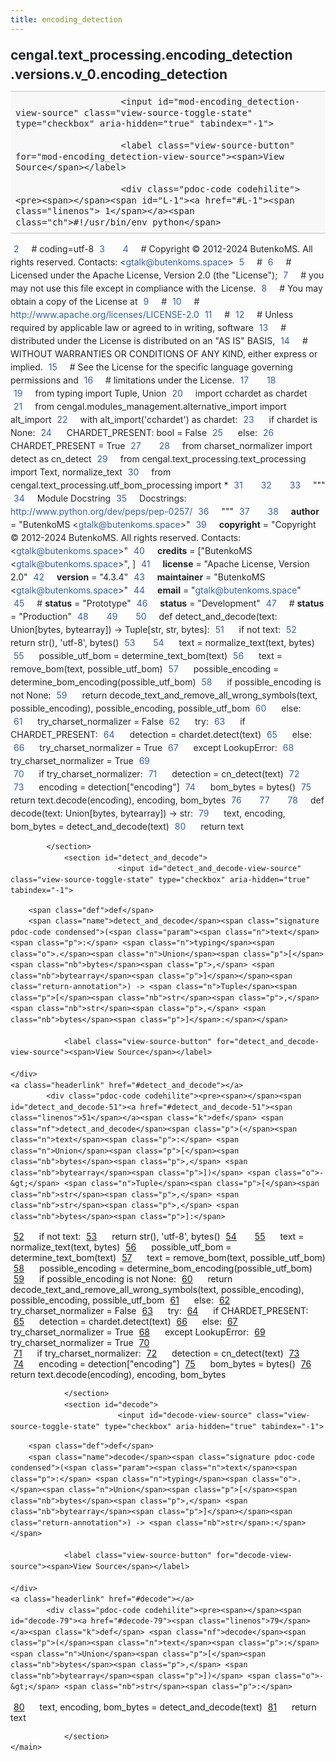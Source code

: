 ```yaml
---
title: encoding_detection
---
```


<div>
    <main class="pdoc">
            <section class="module-info">
                    <h1 class="modulename">
cengal<wbr>.text_processing<wbr>.encoding_detection<wbr>.versions<wbr>.v_0<wbr>.encoding_detection    </h1>

                
                        <input id="mod-encoding_detection-view-source" class="view-source-toggle-state" type="checkbox" aria-hidden="true" tabindex="-1">

                        <label class="view-source-button" for="mod-encoding_detection-view-source"><span>View Source</span></label>

                        <div class="pdoc-code codehilite"><pre><span></span><span id="L-1"><a href="#L-1"><span class="linenos"> 1</span></a><span class="ch">#!/usr/bin/env python</span>
</span><span id="L-2"><a href="#L-2"><span class="linenos"> 2</span></a><span class="c1"># coding=utf-8</span>
</span><span id="L-3"><a href="#L-3"><span class="linenos"> 3</span></a>
</span><span id="L-4"><a href="#L-4"><span class="linenos"> 4</span></a><span class="c1"># Copyright © 2012-2024 ButenkoMS. All rights reserved. Contacts: &lt;gtalk@butenkoms.space&gt;</span>
</span><span id="L-5"><a href="#L-5"><span class="linenos"> 5</span></a><span class="c1"># </span>
</span><span id="L-6"><a href="#L-6"><span class="linenos"> 6</span></a><span class="c1"># Licensed under the Apache License, Version 2.0 (the &quot;License&quot;);</span>
</span><span id="L-7"><a href="#L-7"><span class="linenos"> 7</span></a><span class="c1"># you may not use this file except in compliance with the License.</span>
</span><span id="L-8"><a href="#L-8"><span class="linenos"> 8</span></a><span class="c1"># You may obtain a copy of the License at</span>
</span><span id="L-9"><a href="#L-9"><span class="linenos"> 9</span></a><span class="c1"># </span>
</span><span id="L-10"><a href="#L-10"><span class="linenos">10</span></a><span class="c1">#     http://www.apache.org/licenses/LICENSE-2.0</span>
</span><span id="L-11"><a href="#L-11"><span class="linenos">11</span></a><span class="c1"># </span>
</span><span id="L-12"><a href="#L-12"><span class="linenos">12</span></a><span class="c1"># Unless required by applicable law or agreed to in writing, software</span>
</span><span id="L-13"><a href="#L-13"><span class="linenos">13</span></a><span class="c1"># distributed under the License is distributed on an &quot;AS IS&quot; BASIS,</span>
</span><span id="L-14"><a href="#L-14"><span class="linenos">14</span></a><span class="c1"># WITHOUT WARRANTIES OR CONDITIONS OF ANY KIND, either express or implied.</span>
</span><span id="L-15"><a href="#L-15"><span class="linenos">15</span></a><span class="c1"># See the License for the specific language governing permissions and</span>
</span><span id="L-16"><a href="#L-16"><span class="linenos">16</span></a><span class="c1"># limitations under the License.</span>
</span><span id="L-17"><a href="#L-17"><span class="linenos">17</span></a>
</span><span id="L-18"><a href="#L-18"><span class="linenos">18</span></a>
</span><span id="L-19"><a href="#L-19"><span class="linenos">19</span></a><span class="kn">from</span> <span class="nn">typing</span> <span class="kn">import</span> <span class="n">Tuple</span><span class="p">,</span> <span class="n">Union</span>
</span><span id="L-20"><a href="#L-20"><span class="linenos">20</span></a><span class="kn">import</span> <span class="nn">cchardet</span> <span class="k">as</span> <span class="nn">chardet</span>
</span><span id="L-21"><a href="#L-21"><span class="linenos">21</span></a><span class="kn">from</span> <span class="nn">cengal.modules_management.alternative_import</span> <span class="kn">import</span> <span class="n">alt_import</span>
</span><span id="L-22"><a href="#L-22"><span class="linenos">22</span></a><span class="k">with</span> <span class="n">alt_import</span><span class="p">(</span><span class="s1">&#39;cchardet&#39;</span><span class="p">)</span> <span class="k">as</span> <span class="n">chardet</span><span class="p">:</span>
</span><span id="L-23"><a href="#L-23"><span class="linenos">23</span></a>    <span class="k">if</span> <span class="n">chardet</span> <span class="ow">is</span> <span class="kc">None</span><span class="p">:</span>
</span><span id="L-24"><a href="#L-24"><span class="linenos">24</span></a>        <span class="n">CHARDET_PRESENT</span><span class="p">:</span> <span class="nb">bool</span> <span class="o">=</span> <span class="kc">False</span>
</span><span id="L-25"><a href="#L-25"><span class="linenos">25</span></a>    <span class="k">else</span><span class="p">:</span>
</span><span id="L-26"><a href="#L-26"><span class="linenos">26</span></a>        <span class="n">CHARDET_PRESENT</span> <span class="o">=</span> <span class="kc">True</span>
</span><span id="L-27"><a href="#L-27"><span class="linenos">27</span></a>
</span><span id="L-28"><a href="#L-28"><span class="linenos">28</span></a><span class="kn">from</span> <span class="nn">charset_normalizer</span> <span class="kn">import</span> <span class="n">detect</span> <span class="k">as</span> <span class="n">cn_detect</span>
</span><span id="L-29"><a href="#L-29"><span class="linenos">29</span></a><span class="kn">from</span> <span class="nn">cengal.text_processing.text_processing</span> <span class="kn">import</span> <span class="n">Text</span><span class="p">,</span> <span class="n">normalize_text</span>
</span><span id="L-30"><a href="#L-30"><span class="linenos">30</span></a><span class="kn">from</span> <span class="nn">cengal.text_processing.utf_bom_processing</span> <span class="kn">import</span> <span class="o">*</span>
</span><span id="L-31"><a href="#L-31"><span class="linenos">31</span></a>
</span><span id="L-32"><a href="#L-32"><span class="linenos">32</span></a>
</span><span id="L-33"><a href="#L-33"><span class="linenos">33</span></a><span class="sd">&quot;&quot;&quot;</span>
</span><span id="L-34"><a href="#L-34"><span class="linenos">34</span></a><span class="sd">Module Docstring</span>
</span><span id="L-35"><a href="#L-35"><span class="linenos">35</span></a><span class="sd">Docstrings: http://www.python.org/dev/peps/pep-0257/</span>
</span><span id="L-36"><a href="#L-36"><span class="linenos">36</span></a><span class="sd">&quot;&quot;&quot;</span>
</span><span id="L-37"><a href="#L-37"><span class="linenos">37</span></a>
</span><span id="L-38"><a href="#L-38"><span class="linenos">38</span></a><span class="n">__author__</span> <span class="o">=</span> <span class="s2">&quot;ButenkoMS &lt;gtalk@butenkoms.space&gt;&quot;</span>
</span><span id="L-39"><a href="#L-39"><span class="linenos">39</span></a><span class="n">__copyright__</span> <span class="o">=</span> <span class="s2">&quot;Copyright © 2012-2024 ButenkoMS. All rights reserved. Contacts: &lt;gtalk@butenkoms.space&gt;&quot;</span>
</span><span id="L-40"><a href="#L-40"><span class="linenos">40</span></a><span class="n">__credits__</span> <span class="o">=</span> <span class="p">[</span><span class="s2">&quot;ButenkoMS &lt;gtalk@butenkoms.space&gt;&quot;</span><span class="p">,</span> <span class="p">]</span>
</span><span id="L-41"><a href="#L-41"><span class="linenos">41</span></a><span class="n">__license__</span> <span class="o">=</span> <span class="s2">&quot;Apache License, Version 2.0&quot;</span>
</span><span id="L-42"><a href="#L-42"><span class="linenos">42</span></a><span class="n">__version__</span> <span class="o">=</span> <span class="s2">&quot;4.3.4&quot;</span>
</span><span id="L-43"><a href="#L-43"><span class="linenos">43</span></a><span class="n">__maintainer__</span> <span class="o">=</span> <span class="s2">&quot;ButenkoMS &lt;gtalk@butenkoms.space&gt;&quot;</span>
</span><span id="L-44"><a href="#L-44"><span class="linenos">44</span></a><span class="n">__email__</span> <span class="o">=</span> <span class="s2">&quot;gtalk@butenkoms.space&quot;</span>
</span><span id="L-45"><a href="#L-45"><span class="linenos">45</span></a><span class="c1"># __status__ = &quot;Prototype&quot;</span>
</span><span id="L-46"><a href="#L-46"><span class="linenos">46</span></a><span class="n">__status__</span> <span class="o">=</span> <span class="s2">&quot;Development&quot;</span>
</span><span id="L-47"><a href="#L-47"><span class="linenos">47</span></a><span class="c1"># __status__ = &quot;Production&quot;</span>
</span><span id="L-48"><a href="#L-48"><span class="linenos">48</span></a>
</span><span id="L-49"><a href="#L-49"><span class="linenos">49</span></a>
</span><span id="L-50"><a href="#L-50"><span class="linenos">50</span></a><span class="k">def</span> <span class="nf">detect_and_decode</span><span class="p">(</span><span class="n">text</span><span class="p">:</span> <span class="n">Union</span><span class="p">[</span><span class="nb">bytes</span><span class="p">,</span> <span class="nb">bytearray</span><span class="p">])</span> <span class="o">-&gt;</span> <span class="n">Tuple</span><span class="p">[</span><span class="nb">str</span><span class="p">,</span> <span class="nb">str</span><span class="p">,</span> <span class="nb">bytes</span><span class="p">]:</span>
</span><span id="L-51"><a href="#L-51"><span class="linenos">51</span></a>    <span class="k">if</span> <span class="ow">not</span> <span class="n">text</span><span class="p">:</span>
</span><span id="L-52"><a href="#L-52"><span class="linenos">52</span></a>        <span class="k">return</span> <span class="nb">str</span><span class="p">(),</span> <span class="s1">&#39;utf-8&#39;</span><span class="p">,</span> <span class="nb">bytes</span><span class="p">()</span>
</span><span id="L-53"><a href="#L-53"><span class="linenos">53</span></a>
</span><span id="L-54"><a href="#L-54"><span class="linenos">54</span></a>    <span class="n">text</span> <span class="o">=</span> <span class="n">normalize_text</span><span class="p">(</span><span class="n">text</span><span class="p">,</span> <span class="nb">bytes</span><span class="p">)</span>
</span><span id="L-55"><a href="#L-55"><span class="linenos">55</span></a>    <span class="n">possible_utf_bom</span> <span class="o">=</span> <span class="n">determine_text_bom</span><span class="p">(</span><span class="n">text</span><span class="p">)</span>
</span><span id="L-56"><a href="#L-56"><span class="linenos">56</span></a>    <span class="n">text</span> <span class="o">=</span> <span class="n">remove_bom</span><span class="p">(</span><span class="n">text</span><span class="p">,</span> <span class="n">possible_utf_bom</span><span class="p">)</span>
</span><span id="L-57"><a href="#L-57"><span class="linenos">57</span></a>    <span class="n">possible_encoding</span> <span class="o">=</span> <span class="n">determine_bom_encoding</span><span class="p">(</span><span class="n">possible_utf_bom</span><span class="p">)</span>
</span><span id="L-58"><a href="#L-58"><span class="linenos">58</span></a>    <span class="k">if</span> <span class="n">possible_encoding</span> <span class="ow">is</span> <span class="ow">not</span> <span class="kc">None</span><span class="p">:</span>
</span><span id="L-59"><a href="#L-59"><span class="linenos">59</span></a>        <span class="k">return</span> <span class="n">decode_text_and_remove_all_wrong_symbols</span><span class="p">(</span><span class="n">text</span><span class="p">,</span> <span class="n">possible_encoding</span><span class="p">),</span> <span class="n">possible_encoding</span><span class="p">,</span> <span class="n">possible_utf_bom</span>
</span><span id="L-60"><a href="#L-60"><span class="linenos">60</span></a>    <span class="k">else</span><span class="p">:</span>
</span><span id="L-61"><a href="#L-61"><span class="linenos">61</span></a>        <span class="n">try_charset_normalizer</span> <span class="o">=</span> <span class="kc">False</span>
</span><span id="L-62"><a href="#L-62"><span class="linenos">62</span></a>        <span class="k">try</span><span class="p">:</span>
</span><span id="L-63"><a href="#L-63"><span class="linenos">63</span></a>            <span class="k">if</span> <span class="n">CHARDET_PRESENT</span><span class="p">:</span>
</span><span id="L-64"><a href="#L-64"><span class="linenos">64</span></a>                <span class="n">detection</span> <span class="o">=</span> <span class="n">chardet</span><span class="o">.</span><span class="n">detect</span><span class="p">(</span><span class="n">text</span><span class="p">)</span>
</span><span id="L-65"><a href="#L-65"><span class="linenos">65</span></a>            <span class="k">else</span><span class="p">:</span>
</span><span id="L-66"><a href="#L-66"><span class="linenos">66</span></a>                <span class="n">try_charset_normalizer</span> <span class="o">=</span> <span class="kc">True</span>
</span><span id="L-67"><a href="#L-67"><span class="linenos">67</span></a>        <span class="k">except</span> <span class="ne">LookupError</span><span class="p">:</span>
</span><span id="L-68"><a href="#L-68"><span class="linenos">68</span></a>            <span class="n">try_charset_normalizer</span> <span class="o">=</span> <span class="kc">True</span>
</span><span id="L-69"><a href="#L-69"><span class="linenos">69</span></a>        
</span><span id="L-70"><a href="#L-70"><span class="linenos">70</span></a>        <span class="k">if</span> <span class="n">try_charset_normalizer</span><span class="p">:</span>
</span><span id="L-71"><a href="#L-71"><span class="linenos">71</span></a>            <span class="n">detection</span> <span class="o">=</span> <span class="n">cn_detect</span><span class="p">(</span><span class="n">text</span><span class="p">)</span>
</span><span id="L-72"><a href="#L-72"><span class="linenos">72</span></a>            
</span><span id="L-73"><a href="#L-73"><span class="linenos">73</span></a>        <span class="n">encoding</span> <span class="o">=</span> <span class="n">detection</span><span class="p">[</span><span class="s2">&quot;encoding&quot;</span><span class="p">]</span>
</span><span id="L-74"><a href="#L-74"><span class="linenos">74</span></a>        <span class="n">bom_bytes</span> <span class="o">=</span> <span class="nb">bytes</span><span class="p">()</span>
</span><span id="L-75"><a href="#L-75"><span class="linenos">75</span></a>        <span class="k">return</span> <span class="n">text</span><span class="o">.</span><span class="n">decode</span><span class="p">(</span><span class="n">encoding</span><span class="p">),</span> <span class="n">encoding</span><span class="p">,</span> <span class="n">bom_bytes</span>
</span><span id="L-76"><a href="#L-76"><span class="linenos">76</span></a>
</span><span id="L-77"><a href="#L-77"><span class="linenos">77</span></a>
</span><span id="L-78"><a href="#L-78"><span class="linenos">78</span></a><span class="k">def</span> <span class="nf">decode</span><span class="p">(</span><span class="n">text</span><span class="p">:</span> <span class="n">Union</span><span class="p">[</span><span class="nb">bytes</span><span class="p">,</span> <span class="nb">bytearray</span><span class="p">])</span> <span class="o">-&gt;</span> <span class="nb">str</span><span class="p">:</span>
</span><span id="L-79"><a href="#L-79"><span class="linenos">79</span></a>    <span class="n">text</span><span class="p">,</span> <span class="n">encoding</span><span class="p">,</span> <span class="n">bom_bytes</span> <span class="o">=</span> <span class="n">detect_and_decode</span><span class="p">(</span><span class="n">text</span><span class="p">)</span>
</span><span id="L-80"><a href="#L-80"><span class="linenos">80</span></a>    <span class="k">return</span> <span class="n">text</span>
</span></pre></div>


            </section>
                <section id="detect_and_decode">
                            <input id="detect_and_decode-view-source" class="view-source-toggle-state" type="checkbox" aria-hidden="true" tabindex="-1">
<div class="attr function">
            
        <span class="def">def</span>
        <span class="name">detect_and_decode</span><span class="signature pdoc-code condensed">(<span class="param"><span class="n">text</span><span class="p">:</span> <span class="n">typing</span><span class="o">.</span><span class="n">Union</span><span class="p">[</span><span class="nb">bytes</span><span class="p">,</span> <span class="nb">bytearray</span><span class="p">]</span></span><span class="return-annotation">) -> <span class="n">Tuple</span><span class="p">[</span><span class="nb">str</span><span class="p">,</span> <span class="nb">str</span><span class="p">,</span> <span class="nb">bytes</span><span class="p">]</span>:</span></span>

                <label class="view-source-button" for="detect_and_decode-view-source"><span>View Source</span></label>

    </div>
    <a class="headerlink" href="#detect_and_decode"></a>
            <div class="pdoc-code codehilite"><pre><span></span><span id="detect_and_decode-51"><a href="#detect_and_decode-51"><span class="linenos">51</span></a><span class="k">def</span> <span class="nf">detect_and_decode</span><span class="p">(</span><span class="n">text</span><span class="p">:</span> <span class="n">Union</span><span class="p">[</span><span class="nb">bytes</span><span class="p">,</span> <span class="nb">bytearray</span><span class="p">])</span> <span class="o">-&gt;</span> <span class="n">Tuple</span><span class="p">[</span><span class="nb">str</span><span class="p">,</span> <span class="nb">str</span><span class="p">,</span> <span class="nb">bytes</span><span class="p">]:</span>
</span><span id="detect_and_decode-52"><a href="#detect_and_decode-52"><span class="linenos">52</span></a>    <span class="k">if</span> <span class="ow">not</span> <span class="n">text</span><span class="p">:</span>
</span><span id="detect_and_decode-53"><a href="#detect_and_decode-53"><span class="linenos">53</span></a>        <span class="k">return</span> <span class="nb">str</span><span class="p">(),</span> <span class="s1">&#39;utf-8&#39;</span><span class="p">,</span> <span class="nb">bytes</span><span class="p">()</span>
</span><span id="detect_and_decode-54"><a href="#detect_and_decode-54"><span class="linenos">54</span></a>
</span><span id="detect_and_decode-55"><a href="#detect_and_decode-55"><span class="linenos">55</span></a>    <span class="n">text</span> <span class="o">=</span> <span class="n">normalize_text</span><span class="p">(</span><span class="n">text</span><span class="p">,</span> <span class="nb">bytes</span><span class="p">)</span>
</span><span id="detect_and_decode-56"><a href="#detect_and_decode-56"><span class="linenos">56</span></a>    <span class="n">possible_utf_bom</span> <span class="o">=</span> <span class="n">determine_text_bom</span><span class="p">(</span><span class="n">text</span><span class="p">)</span>
</span><span id="detect_and_decode-57"><a href="#detect_and_decode-57"><span class="linenos">57</span></a>    <span class="n">text</span> <span class="o">=</span> <span class="n">remove_bom</span><span class="p">(</span><span class="n">text</span><span class="p">,</span> <span class="n">possible_utf_bom</span><span class="p">)</span>
</span><span id="detect_and_decode-58"><a href="#detect_and_decode-58"><span class="linenos">58</span></a>    <span class="n">possible_encoding</span> <span class="o">=</span> <span class="n">determine_bom_encoding</span><span class="p">(</span><span class="n">possible_utf_bom</span><span class="p">)</span>
</span><span id="detect_and_decode-59"><a href="#detect_and_decode-59"><span class="linenos">59</span></a>    <span class="k">if</span> <span class="n">possible_encoding</span> <span class="ow">is</span> <span class="ow">not</span> <span class="kc">None</span><span class="p">:</span>
</span><span id="detect_and_decode-60"><a href="#detect_and_decode-60"><span class="linenos">60</span></a>        <span class="k">return</span> <span class="n">decode_text_and_remove_all_wrong_symbols</span><span class="p">(</span><span class="n">text</span><span class="p">,</span> <span class="n">possible_encoding</span><span class="p">),</span> <span class="n">possible_encoding</span><span class="p">,</span> <span class="n">possible_utf_bom</span>
</span><span id="detect_and_decode-61"><a href="#detect_and_decode-61"><span class="linenos">61</span></a>    <span class="k">else</span><span class="p">:</span>
</span><span id="detect_and_decode-62"><a href="#detect_and_decode-62"><span class="linenos">62</span></a>        <span class="n">try_charset_normalizer</span> <span class="o">=</span> <span class="kc">False</span>
</span><span id="detect_and_decode-63"><a href="#detect_and_decode-63"><span class="linenos">63</span></a>        <span class="k">try</span><span class="p">:</span>
</span><span id="detect_and_decode-64"><a href="#detect_and_decode-64"><span class="linenos">64</span></a>            <span class="k">if</span> <span class="n">CHARDET_PRESENT</span><span class="p">:</span>
</span><span id="detect_and_decode-65"><a href="#detect_and_decode-65"><span class="linenos">65</span></a>                <span class="n">detection</span> <span class="o">=</span> <span class="n">chardet</span><span class="o">.</span><span class="n">detect</span><span class="p">(</span><span class="n">text</span><span class="p">)</span>
</span><span id="detect_and_decode-66"><a href="#detect_and_decode-66"><span class="linenos">66</span></a>            <span class="k">else</span><span class="p">:</span>
</span><span id="detect_and_decode-67"><a href="#detect_and_decode-67"><span class="linenos">67</span></a>                <span class="n">try_charset_normalizer</span> <span class="o">=</span> <span class="kc">True</span>
</span><span id="detect_and_decode-68"><a href="#detect_and_decode-68"><span class="linenos">68</span></a>        <span class="k">except</span> <span class="ne">LookupError</span><span class="p">:</span>
</span><span id="detect_and_decode-69"><a href="#detect_and_decode-69"><span class="linenos">69</span></a>            <span class="n">try_charset_normalizer</span> <span class="o">=</span> <span class="kc">True</span>
</span><span id="detect_and_decode-70"><a href="#detect_and_decode-70"><span class="linenos">70</span></a>        
</span><span id="detect_and_decode-71"><a href="#detect_and_decode-71"><span class="linenos">71</span></a>        <span class="k">if</span> <span class="n">try_charset_normalizer</span><span class="p">:</span>
</span><span id="detect_and_decode-72"><a href="#detect_and_decode-72"><span class="linenos">72</span></a>            <span class="n">detection</span> <span class="o">=</span> <span class="n">cn_detect</span><span class="p">(</span><span class="n">text</span><span class="p">)</span>
</span><span id="detect_and_decode-73"><a href="#detect_and_decode-73"><span class="linenos">73</span></a>            
</span><span id="detect_and_decode-74"><a href="#detect_and_decode-74"><span class="linenos">74</span></a>        <span class="n">encoding</span> <span class="o">=</span> <span class="n">detection</span><span class="p">[</span><span class="s2">&quot;encoding&quot;</span><span class="p">]</span>
</span><span id="detect_and_decode-75"><a href="#detect_and_decode-75"><span class="linenos">75</span></a>        <span class="n">bom_bytes</span> <span class="o">=</span> <span class="nb">bytes</span><span class="p">()</span>
</span><span id="detect_and_decode-76"><a href="#detect_and_decode-76"><span class="linenos">76</span></a>        <span class="k">return</span> <span class="n">text</span><span class="o">.</span><span class="n">decode</span><span class="p">(</span><span class="n">encoding</span><span class="p">),</span> <span class="n">encoding</span><span class="p">,</span> <span class="n">bom_bytes</span>
</span></pre></div>


    

                </section>
                <section id="decode">
                            <input id="decode-view-source" class="view-source-toggle-state" type="checkbox" aria-hidden="true" tabindex="-1">
<div class="attr function">
            
        <span class="def">def</span>
        <span class="name">decode</span><span class="signature pdoc-code condensed">(<span class="param"><span class="n">text</span><span class="p">:</span> <span class="n">typing</span><span class="o">.</span><span class="n">Union</span><span class="p">[</span><span class="nb">bytes</span><span class="p">,</span> <span class="nb">bytearray</span><span class="p">]</span></span><span class="return-annotation">) -> <span class="nb">str</span>:</span></span>

                <label class="view-source-button" for="decode-view-source"><span>View Source</span></label>

    </div>
    <a class="headerlink" href="#decode"></a>
            <div class="pdoc-code codehilite"><pre><span></span><span id="decode-79"><a href="#decode-79"><span class="linenos">79</span></a><span class="k">def</span> <span class="nf">decode</span><span class="p">(</span><span class="n">text</span><span class="p">:</span> <span class="n">Union</span><span class="p">[</span><span class="nb">bytes</span><span class="p">,</span> <span class="nb">bytearray</span><span class="p">])</span> <span class="o">-&gt;</span> <span class="nb">str</span><span class="p">:</span>
</span><span id="decode-80"><a href="#decode-80"><span class="linenos">80</span></a>    <span class="n">text</span><span class="p">,</span> <span class="n">encoding</span><span class="p">,</span> <span class="n">bom_bytes</span> <span class="o">=</span> <span class="n">detect_and_decode</span><span class="p">(</span><span class="n">text</span><span class="p">)</span>
</span><span id="decode-81"><a href="#decode-81"><span class="linenos">81</span></a>    <span class="k">return</span> <span class="n">text</span>
</span></pre></div>


    

                </section>
    </main>


<style>pre{line-height:125%;}span.linenos{color:inherit; background-color:transparent; padding-left:5px; padding-right:20px;}.pdoc-code .hll{background-color:#ffffcc}.pdoc-code{background:#f8f8f8;}.pdoc-code .c{color:#3D7B7B; font-style:italic}.pdoc-code .err{border:1px solid #FF0000}.pdoc-code .k{color:#008000; font-weight:bold}.pdoc-code .o{color:#666666}.pdoc-code .ch{color:#3D7B7B; font-style:italic}.pdoc-code .cm{color:#3D7B7B; font-style:italic}.pdoc-code .cp{color:#9C6500}.pdoc-code .cpf{color:#3D7B7B; font-style:italic}.pdoc-code .c1{color:#3D7B7B; font-style:italic}.pdoc-code .cs{color:#3D7B7B; font-style:italic}.pdoc-code .gd{color:#A00000}.pdoc-code .ge{font-style:italic}.pdoc-code .gr{color:#E40000}.pdoc-code .gh{color:#000080; font-weight:bold}.pdoc-code .gi{color:#008400}.pdoc-code .go{color:#717171}.pdoc-code .gp{color:#000080; font-weight:bold}.pdoc-code .gs{font-weight:bold}.pdoc-code .gu{color:#800080; font-weight:bold}.pdoc-code .gt{color:#0044DD}.pdoc-code .kc{color:#008000; font-weight:bold}.pdoc-code .kd{color:#008000; font-weight:bold}.pdoc-code .kn{color:#008000; font-weight:bold}.pdoc-code .kp{color:#008000}.pdoc-code .kr{color:#008000; font-weight:bold}.pdoc-code .kt{color:#B00040}.pdoc-code .m{color:#666666}.pdoc-code .s{color:#BA2121}.pdoc-code .na{color:#687822}.pdoc-code .nb{color:#008000}.pdoc-code .nc{color:#0000FF; font-weight:bold}.pdoc-code .no{color:#880000}.pdoc-code .nd{color:#AA22FF}.pdoc-code .ni{color:#717171; font-weight:bold}.pdoc-code .ne{color:#CB3F38; font-weight:bold}.pdoc-code .nf{color:#0000FF}.pdoc-code .nl{color:#767600}.pdoc-code .nn{color:#0000FF; font-weight:bold}.pdoc-code .nt{color:#008000; font-weight:bold}.pdoc-code .nv{color:#19177C}.pdoc-code .ow{color:#AA22FF; font-weight:bold}.pdoc-code .w{color:#bbbbbb}.pdoc-code .mb{color:#666666}.pdoc-code .mf{color:#666666}.pdoc-code .mh{color:#666666}.pdoc-code .mi{color:#666666}.pdoc-code .mo{color:#666666}.pdoc-code .sa{color:#BA2121}.pdoc-code .sb{color:#BA2121}.pdoc-code .sc{color:#BA2121}.pdoc-code .dl{color:#BA2121}.pdoc-code .sd{color:#BA2121; font-style:italic}.pdoc-code .s2{color:#BA2121}.pdoc-code .se{color:#AA5D1F; font-weight:bold}.pdoc-code .sh{color:#BA2121}.pdoc-code .si{color:#A45A77; font-weight:bold}.pdoc-code .sx{color:#008000}.pdoc-code .sr{color:#A45A77}.pdoc-code .s1{color:#BA2121}.pdoc-code .ss{color:#19177C}.pdoc-code .bp{color:#008000}.pdoc-code .fm{color:#0000FF}.pdoc-code .vc{color:#19177C}.pdoc-code .vg{color:#19177C}.pdoc-code .vi{color:#19177C}.pdoc-code .vm{color:#19177C}.pdoc-code .il{color:#666666}</style>
<style>:root{--pdoc-background:#fff;}.pdoc{--text:#212529;--muted:#6c757d;--link:#3660a5;--link-hover:#1659c5;--code:#f8f8f8;--active:#fff598;--accent:#eee;--accent2:#c1c1c1;--nav-hover:rgba(255, 255, 255, 0.5);--name:#0066BB;--def:#008800;--annotation:#007020;}</style>
<style>.pdoc{color:var(--text);box-sizing:border-box;line-height:1.5;background:none;}.pdoc .pdoc-button{cursor:pointer;display:inline-block;border:solid black 1px;border-radius:2px;font-size:.75rem;padding:calc(0.5em - 1px) 1em;transition:100ms all;}.pdoc .pdoc-alert{padding:1rem 1rem 1rem calc(1.5rem + 24px);border:1px solid transparent;border-radius:.25rem;background-repeat:no-repeat;background-position:1rem center;margin-bottom:1rem;}.pdoc .pdoc-alert > *:last-child{margin-bottom:0;}.pdoc .pdoc-alert-note {color:#084298;background-color:#cfe2ff;border-color:#b6d4fe;background-image:url("data:image/svg+xml,%3Csvg%20xmlns%3D%22http%3A//www.w3.org/2000/svg%22%20width%3D%2224%22%20height%3D%2224%22%20fill%3D%22%23084298%22%20viewBox%3D%220%200%2016%2016%22%3E%3Cpath%20d%3D%22M8%2016A8%208%200%201%200%208%200a8%208%200%200%200%200%2016zm.93-9.412-1%204.705c-.07.34.029.533.304.533.194%200%20.487-.07.686-.246l-.088.416c-.287.346-.92.598-1.465.598-.703%200-1.002-.422-.808-1.319l.738-3.468c.064-.293.006-.399-.287-.47l-.451-.081.082-.381%202.29-.287zM8%205.5a1%201%200%201%201%200-2%201%201%200%200%201%200%202z%22/%3E%3C/svg%3E");}.pdoc .pdoc-alert-warning{color:#664d03;background-color:#fff3cd;border-color:#ffecb5;background-image:url("data:image/svg+xml,%3Csvg%20xmlns%3D%22http%3A//www.w3.org/2000/svg%22%20width%3D%2224%22%20height%3D%2224%22%20fill%3D%22%23664d03%22%20viewBox%3D%220%200%2016%2016%22%3E%3Cpath%20d%3D%22M8.982%201.566a1.13%201.13%200%200%200-1.96%200L.165%2013.233c-.457.778.091%201.767.98%201.767h13.713c.889%200%201.438-.99.98-1.767L8.982%201.566zM8%205c.535%200%20.954.462.9.995l-.35%203.507a.552.552%200%200%201-1.1%200L7.1%205.995A.905.905%200%200%201%208%205zm.002%206a1%201%200%201%201%200%202%201%201%200%200%201%200-2z%22/%3E%3C/svg%3E");}.pdoc .pdoc-alert-danger{color:#842029;background-color:#f8d7da;border-color:#f5c2c7;background-image:url("data:image/svg+xml,%3Csvg%20xmlns%3D%22http%3A//www.w3.org/2000/svg%22%20width%3D%2224%22%20height%3D%2224%22%20fill%3D%22%23842029%22%20viewBox%3D%220%200%2016%2016%22%3E%3Cpath%20d%3D%22M5.52.359A.5.5%200%200%201%206%200h4a.5.5%200%200%201%20.474.658L8.694%206H12.5a.5.5%200%200%201%20.395.807l-7%209a.5.5%200%200%201-.873-.454L6.823%209.5H3.5a.5.5%200%200%201-.48-.641l2.5-8.5z%22/%3E%3C/svg%3E");}.pdoc .visually-hidden{position:absolute !important;width:1px !important;height:1px !important;padding:0 !important;margin:-1px !important;overflow:hidden !important;clip:rect(0, 0, 0, 0) !important;white-space:nowrap !important;border:0 !important;}.pdoc h1, .pdoc h2, .pdoc h3{font-weight:300;margin:.3em 0;padding:.2em 0;}.pdoc > section:not(.module-info) h1{font-size:1.5rem;font-weight:500;}.pdoc > section:not(.module-info) h2{font-size:1.4rem;font-weight:500;}.pdoc > section:not(.module-info) h3{font-size:1.3rem;font-weight:500;}.pdoc > section:not(.module-info) h4{font-size:1.2rem;}.pdoc > section:not(.module-info) h5{font-size:1.1rem;}.pdoc a{text-decoration:none;color:var(--link);}.pdoc a:hover{color:var(--link-hover);}.pdoc blockquote{margin-left:2rem;}.pdoc pre{border-top:1px solid var(--accent2);border-bottom:1px solid var(--accent2);margin-top:0;margin-bottom:1em;padding:.5rem 0 .5rem .5rem;overflow-x:auto;background-color:var(--code);}.pdoc code{color:var(--text);padding:.2em .4em;margin:0;font-size:85%;background-color:var(--accent);border-radius:6px;}.pdoc a > code{color:inherit;}.pdoc pre > code{display:inline-block;font-size:inherit;background:none;border:none;padding:0;}.pdoc > section:not(.module-info){margin-bottom:1.5rem;}.pdoc .modulename{margin-top:0;font-weight:bold;}.pdoc .modulename a{color:var(--link);transition:100ms all;}.pdoc .git-button{float:right;border:solid var(--link) 1px;}.pdoc .git-button:hover{background-color:var(--link);color:var(--pdoc-background);}.view-source-toggle-state,.view-source-toggle-state ~ .pdoc-code{display:none;}.view-source-toggle-state:checked ~ .pdoc-code{display:block;}.view-source-button{display:inline-block;float:right;font-size:.75rem;line-height:1.5rem;color:var(--muted);padding:0 .4rem 0 1.3rem;cursor:pointer;text-indent:-2px;}.view-source-button > span{visibility:hidden;}.module-info .view-source-button{float:none;display:flex;justify-content:flex-end;margin:-1.2rem .4rem -.2rem 0;}.view-source-button::before{position:absolute;content:"View Source";display:list-item;list-style-type:disclosure-closed;}.view-source-toggle-state:checked ~ .attr .view-source-button::before,.view-source-toggle-state:checked ~ .view-source-button::before{list-style-type:disclosure-open;}.pdoc .docstring{margin-bottom:1.5rem;}.pdoc section:not(.module-info) .docstring{margin-left:clamp(0rem, 5vw - 2rem, 1rem);}.pdoc .docstring .pdoc-code{margin-left:1em;margin-right:1em;}.pdoc h1:target,.pdoc h2:target,.pdoc h3:target,.pdoc h4:target,.pdoc h5:target,.pdoc h6:target,.pdoc .pdoc-code > pre > span:target{background-color:var(--active);box-shadow:-1rem 0 0 0 var(--active);}.pdoc .pdoc-code > pre > span:target{display:block;}.pdoc div:target > .attr,.pdoc section:target > .attr,.pdoc dd:target > a{background-color:var(--active);}.pdoc *{scroll-margin:2rem;}.pdoc .pdoc-code .linenos{user-select:none;}.pdoc .attr:hover{filter:contrast(0.95);}.pdoc section, .pdoc .classattr{position:relative;}.pdoc .headerlink{--width:clamp(1rem, 3vw, 2rem);position:absolute;top:0;left:calc(0rem - var(--width));transition:all 100ms ease-in-out;opacity:0;}.pdoc .headerlink::before{content:"#";display:block;text-align:center;width:var(--width);height:2.3rem;line-height:2.3rem;font-size:1.5rem;}.pdoc .attr:hover ~ .headerlink,.pdoc *:target > .headerlink,.pdoc .headerlink:hover{opacity:1;}.pdoc .attr{display:block;margin:.5rem 0 .5rem;padding:.4rem .4rem .4rem 1rem;background-color:var(--accent);overflow-x:auto;}.pdoc .classattr{margin-left:2rem;}.pdoc .name{color:var(--name);font-weight:bold;}.pdoc .def{color:var(--def);font-weight:bold;}.pdoc .signature{background-color:transparent;}.pdoc .param, .pdoc .return-annotation{white-space:pre;}.pdoc .signature.multiline .param{display:block;}.pdoc .signature.condensed .param{display:inline-block;}.pdoc .annotation{color:var(--annotation);}.pdoc .view-value-toggle-state,.pdoc .view-value-toggle-state ~ .default_value{display:none;}.pdoc .view-value-toggle-state:checked ~ .default_value{display:inherit;}.pdoc .view-value-button{font-size:.5rem;vertical-align:middle;border-style:dashed;margin-top:-0.1rem;}.pdoc .view-value-button:hover{background:white;}.pdoc .view-value-button::before{content:"show";text-align:center;width:2.2em;display:inline-block;}.pdoc .view-value-toggle-state:checked ~ .view-value-button::before{content:"hide";}.pdoc .inherited{margin-left:2rem;}.pdoc .inherited dt{font-weight:700;}.pdoc .inherited dt, .pdoc .inherited dd{display:inline;margin-left:0;margin-bottom:.5rem;}.pdoc .inherited dd:not(:last-child):after{content:", ";}.pdoc .inherited .class:before{content:"class ";}.pdoc .inherited .function a:after{content:"()";}.pdoc .search-result .docstring{overflow:auto;max-height:25vh;}.pdoc .search-result.focused > .attr{background-color:var(--active);}.pdoc .attribution{margin-top:2rem;display:block;opacity:0.5;transition:all 200ms;filter:grayscale(100%);}.pdoc .attribution:hover{opacity:1;filter:grayscale(0%);}.pdoc .attribution img{margin-left:5px;height:35px;vertical-align:middle;width:70px;transition:all 200ms;}.pdoc table{display:block;width:max-content;max-width:100%;overflow:auto;margin-bottom:1rem;}.pdoc table th{font-weight:600;}.pdoc table th, .pdoc table td{padding:6px 13px;border:1px solid var(--accent2);}</style></div>